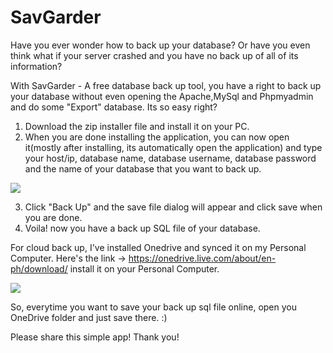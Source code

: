 # SavGarder

Have you ever wonder how to back up your database? Or have you even think what if your server crashed and you have no back up of all of its information? 

With SavGarder - A free database back up tool, you have a right to back up your database without even opening the Apache,MySql and Phpmyadmin and do some "Export" database. Its so easy right?


1. Download the zip installer file and install it on your PC. 
2. When you are done installing the application, you can now open it(mostly after installing, its automatically open the application) and type your host/ip, database name, database username, database password and the name of your database that you want to back up.

<img src="http://i.imgur.com/16kMQ27.png">

3. Click "Back Up" and the save file dialog will appear and click save when you are done.
4. Voila! now you have a back up SQL file of your database.

For cloud back up, I've installed Onedrive and synced it on my Personal Computer. Here's the link -> https://onedrive.live.com/about/en-ph/download/ install it on your Personal Computer. 

<img src="http://i.imgur.com/0VVdE6N.png">

So, everytime you want to save your back up sql file online, open you OneDrive folder and just save there. :)

Please share this simple app! Thank you!


